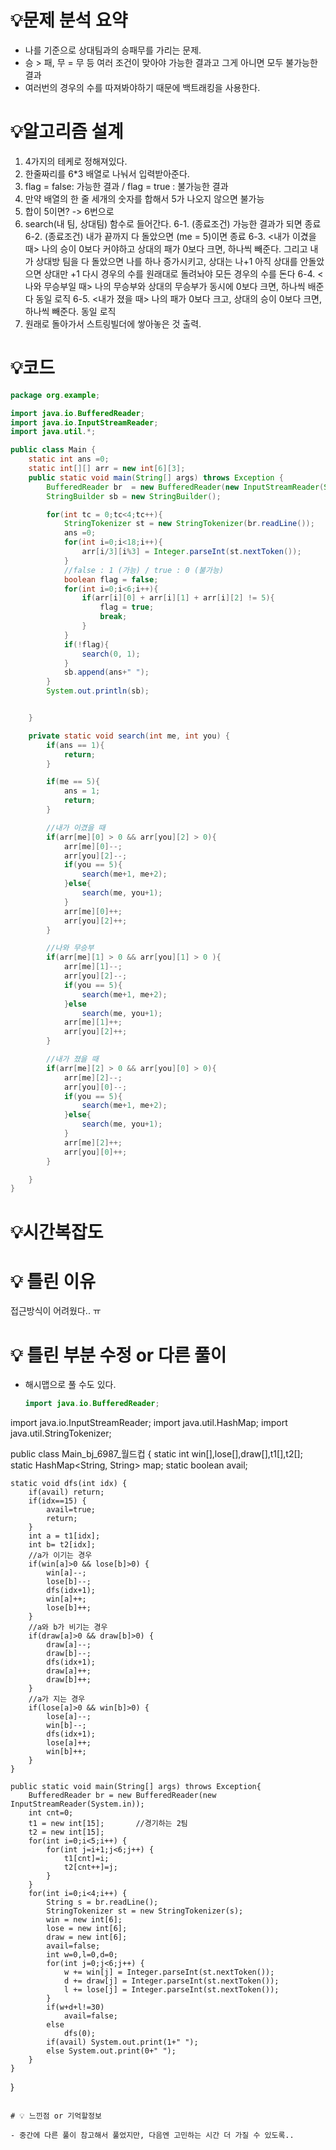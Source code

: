 # 💡**문제 분석 요약**

- 나를 기준으로 상대팀과의 승패무를 가리는 문제.
- 승 > 패, 무 = 무 등 여러 조건이 맞아야 가능한 결과고 그게 아니면 모두 불가능한 결과
- 여러번의 경우의 수를 따져봐야하기 때문에 백트래킹을 사용한다.

# 💡**알고리즘 설계**

1. 4가지의 테케로 정해져있다.
2. 한줄짜리를 6*3 배열로 나눠서 입력받아준다.
3. flag = false: 가능한 결과 / flag = true : 불가능한 결과
4. 만약 배열의 한 줄 세개의 숫자를 합해서 5가 나오지 않으면 불가능
5. 합이 5이면? -> 6번으로
6. search(내 팀, 상대팀) 함수로 들어간다.
   6-1. (종료조건) 가능한 결과가 되면 종료
   6-2. (종료조건) 내가 끝까지 다 돌았으면 (me = 5)이면 종료
   6-3. <내가 이겼을 때> 나의 승이 0보다 커야하고 상대의 패가 0보다 크면, 하나씩 빼준다.
         그리고 내가 상대방 팀을 다 돌았으면 나를 하나 증가시키고, 상대는 나+1
         아직 상대를 안돌았으면 상대만 +1
         다시 경우의 수를 원래대로 돌려놔야 모든 경우의 수를 돈다
   6-4. <나와 무승부일 때> 나의 무승부와 상대의 무승부가 동시에 0보다 크면, 하나씩 배준다
         동일 로직
   6-5. <내가 졌을 때> 나의 패가 0보다 크고, 상대의 승이 0보다 크면, 하나씩 빼준다.
         동일 로직
7. 원래로 돌아가서 스트링빌더에 쌓아놓은 것  출력.

# 💡코드

```java
package org.example;

import java.io.BufferedReader;
import java.io.InputStreamReader;
import java.util.*;

public class Main {
    static int ans =0;
    static int[][] arr = new int[6][3];
    public static void main(String[] args) throws Exception {
        BufferedReader br  = new BufferedReader(new InputStreamReader(System.in));
        StringBuilder sb = new StringBuilder();

        for(int tc = 0;tc<4;tc++){
            StringTokenizer st = new StringTokenizer(br.readLine());
            ans =0;
            for(int i=0;i<18;i++){
                arr[i/3][i%3] = Integer.parseInt(st.nextToken());
            }
            //false : 1 (가능) / true : 0 (불가능)
            boolean flag = false;
            for(int i=0;i<6;i++){
                if(arr[i][0] + arr[i][1] + arr[i][2] != 5){
                    flag = true;
                    break;
                }
            }
            if(!flag){
                search(0, 1);
            }
            sb.append(ans+" ");
        }
        System.out.println(sb);


    }

    private static void search(int me, int you) {
        if(ans == 1){
            return;
        }

        if(me == 5){
            ans = 1;
            return;
        }

        //내가 이겼을 때
        if(arr[me][0] > 0 && arr[you][2] > 0){
            arr[me][0]--;
            arr[you][2]--;
            if(you == 5){
                search(me+1, me+2);
            }else{
                search(me, you+1);
            }
            arr[me][0]++;
            arr[you][2]++;
        }

        //나와 무승부
        if(arr[me][1] > 0 && arr[you][1] > 0 ){
            arr[me][1]--;
            arr[you][2]--;
            if(you == 5){
                search(me+1, me+2);
            }else
                search(me, you+1);
            arr[me][1]++;
            arr[you][2]++;
        }

        //내가 졌을 때
        if(arr[me][2] > 0 && arr[you][0] > 0){
            arr[me][2]--;
            arr[you][0]--;
            if(you == 5){
                search(me+1, me+2);
            }else{
                search(me, you+1);
            }
            arr[me][2]++;
            arr[you][0]++;
        }

    }
}
```

# 💡시간복잡도

# 💡 틀린 이유

접근방식이 어려웠다.. ㅠ

# 💡 틀린 부분 수정 or 다른 풀이
- 해시맵으로 풀 수도 있다.
  ```java
  import java.io.BufferedReader;
import java.io.InputStreamReader;
import java.util.HashMap;
import java.util.StringTokenizer;

public class Main_bj_6987_월드컵 {
	static int win[],lose[],draw[],t1[],t2[];
	static HashMap<String, String> map;
	static boolean avail;
	
	static void dfs(int idx) {
		if(avail) return;
		if(idx==15) {
			avail=true;
			return;
		}
		int a = t1[idx];
		int b= t2[idx];
		//a가 이기는 경우
		if(win[a]>0 && lose[b]>0) {
			win[a]--;
			lose[b]--;
			dfs(idx+1);
			win[a]++;
			lose[b]++;
		}
		//a와 b가 비기는 경우
		if(draw[a]>0 && draw[b]>0) {
			draw[a]--;
			draw[b]--;
			dfs(idx+1);
			draw[a]++;
			draw[b]++;
		}
		//a가 지는 경우
		if(lose[a]>0 && win[b]>0) {
			lose[a]--;
			win[b]--;
			dfs(idx+1);
			lose[a]++;
			win[b]++;
		}
	}
	
	public static void main(String[] args) throws Exception{
		BufferedReader br = new BufferedReader(new InputStreamReader(System.in));
		int cnt=0;
		t1 = new int[15];		//경기하는 2팀
		t2 = new int[15];
		for(int i=0;i<5;i++) {
			for(int j=i+1;j<6;j++) {
				t1[cnt]=i;
				t2[cnt++]=j;
			}
		}
		for(int i=0;i<4;i++) {
			String s = br.readLine();
			StringTokenizer st = new StringTokenizer(s);
			win = new int[6];		
			lose = new int[6];		
			draw = new int[6];	
			avail=false;			
			int w=0,l=0,d=0;
			for(int j=0;j<6;j++) {
				w += win[j] = Integer.parseInt(st.nextToken());
				d += draw[j] = Integer.parseInt(st.nextToken());
				l += lose[j] = Integer.parseInt(st.nextToken());
			}
			if(w+d+l!=30)
				avail=false;
			else
				dfs(0);
			if(avail) System.out.print(1+" ");
			else System.out.print(0+" ");
		}
	}
}

  ```

# 💡 느낀점 or 기억할정보

- 중간에 다른 풀이 참고해서 풀었지만, 다음엔 고민하는 시간 더 가질 수 있도록..


